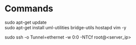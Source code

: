 # Commands

sudo apt-get update  
sudo apt-get install uml-utilities bridge-utils hostapd vim -y  

sudo ssh -o Tunnel=ethernet -w 0:0 -NTCf  root@<server_ip> 
